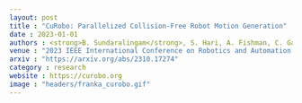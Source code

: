 ```yaml
---
layout: post
title : "CuRobo: Parallelized Collision-Free Robot Motion Generation"
date : 2023-01-01
authors : <strong>B. Sundaralingam</strong>, S. Hari, A. Fishman, C. Garrett, K. Van Wyk, V. Blukis, A. Millane, H. Oleynikova, A. Handa, F. Ramos, N. Ratliff, D. Fox
venue : "2023 IEEE International Conference on Robotics and Automation (ICRA)"
arxiv : "https://arxiv.org/abs/2310.17274"
category : research
website : https://curobo.org
image : "headers/franka_curobo.gif"
---
```

